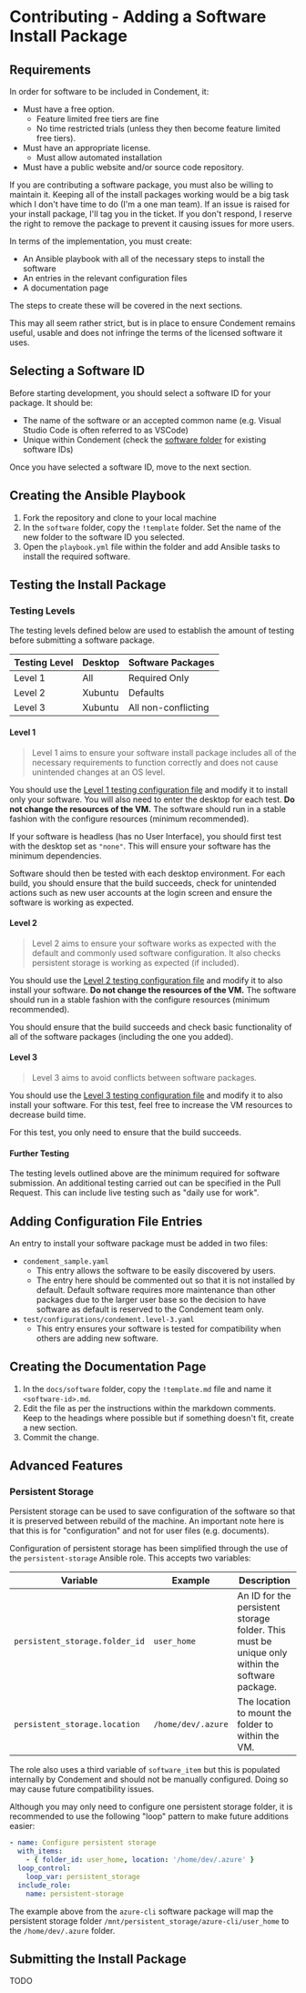 # Contributing - Adding a Software Install Package

## Requirements

In order for software to be included in Condement, it:

* Must have a free option.
  * Feature limited free tiers are fine
  * No time restricted trials (unless they then become feature limited
  free tiers).
* Must have an appropriate license.
  * Must allow automated installation
* Must have a public website and/or source code repository.

If you are contributing a software package, you must also be willing to
maintain it. Keeping all of the install packages working would be a big task
which I don't have time to do (I'm a one man team). If an issue is raised for
your install package, I'll tag you in the ticket. If you don't respond, I
reserve the right to remove the package to prevent it causing issues for more
users.

In terms of the implementation, you must create:

* An Ansible playbook with all of the necessary steps to install the software
* An entries in the relevant configuration files
* A documentation page

The steps to create these will be covered in the next sections.

This may all seem rather strict, but is in place to ensure Condement remains
useful, usable and does not infringe the terms of the licensed software it
uses.

## Selecting a Software ID

Before starting development, you should select a software ID for your package. It should be:

* The name of the software or an accepted common name (e.g. Visual Studio Code is often referred to as VSCode)
* Unique within Condement (check the [software folder](../../software) for existing software IDs)

Once you have selected a software ID, move to the next section.

## Creating the Ansible Playbook

1. Fork the repository and clone to your local machine
2. In the `software` folder, copy the `!template` folder. Set the name of the new folder to the software ID you selected.
3. Open the `playbook.yml` file within the folder and add Ansible tasks to install the required software.

## Testing the Install Package

### Testing Levels

The testing levels defined below are used to establish the amount of testing before submitting a software package.

| Testing Level | Desktop | Software Packages   |
| ------------- | ------- | ------------------- |
| Level 1       | All     | Required Only       |
| Level 2       | Xubuntu | Defaults            |
| Level 3       | Xubuntu | All non-conflicting |

#### Level 1

> Level 1 aims to ensure your software install package includes all of the necessary requirements to function correctly
> and does not cause unintended changes at an OS level.

You should use the [Level 1 testing configuration file](../../test/configurations/condement.level-1.yaml) and modify it
to install only your software. You will also need to enter the desktop for each test.
**Do not change the resources of the VM.** The software should run in a stable fashion with the configure resources
(minimum recommended).

If your software is headless (has no User Interface), you should first test with the desktop set as `"none"`. This will
ensure your software has the minimum dependencies.

Software should then be tested with each desktop environment. For each build, you should ensure that the build succeeds,
check for unintended actions such as new user accounts at the login screen and ensure the software is working as
expected.

#### Level 2

> Level 2 aims to ensure your software works as expected with the default and commonly used software configuration. It
> also checks persistent storage is working as expected (if included).

You should use the [Level 2 testing configuration file](../../test/configurations/condement.level-2.yaml) and modify it
to also install your software. **Do not change the resources of the VM.** The software should run in a stable fashion
with the configure resources (minimum recommended).

You should ensure that the build succeeds and check basic functionality of all of the software packages (including the
one you added).

#### Level 3

> Level 3 aims to avoid conflicts between software packages.

You should use the [Level 3 testing configuration file](../../test/configurations/condement.level-3.yaml) and modify it
to also install your software. For this test, feel free to increase the VM resources to decrease build time.

For this test, you only need to ensure that the build succeeds.

#### Further Testing

The testing levels outlined above are the minimum required for software submission. An additional testing carried out
can be specified in the Pull Request. This can include live testing such as "daily use for work".

## Adding Configuration File Entries

An entry to install your software package must be added in two files:

* `condement_sample.yaml`
  * This entry allows the software to be easily discovered by users.
  * The entry here should be commented out so that it is not installed by default. Default software requires more
    maintenance than other packages due to the larger user base so the decision to have software as default is reserved
    to the Condement team only.
* `test/configurations/condement.level-3.yaml`
  * This entry ensures your software is tested for compatibility when others are adding new software.

## Creating the Documentation Page

1. In the `docs/software` folder, copy the `!template.md` file and name it `<software-id>.md`.
2. Edit the file as per the instructions within the markdown comments. Keep to
   the headings where possible but if something doesn't fit, create a new section.
3. Commit the change.

## Advanced Features

### Persistent Storage

Persistent storage can be used to save configuration of the software so that it is preserved between rebuild of the
machine. An important note here is that this is for "configuration" and not for user files (e.g. documents).

Configuration of persistent storage has been simplified through the use of the `persistent-storage` Ansible role. This
accepts two variables:

| Variable                       | Example            | Description                                                                                    |
| ------------------------------ | ------------------ | ---------------------------------------------------------------------------------------------- |
| `persistent_storage.folder_id` | `user_home`        | An ID for the persistent storage folder. This must be unique only within the software package. |
| `persistent_storage.location`  | `/home/dev/.azure` | The location to mount the folder to within the VM.                                             |

The role also uses a third variable of `software_item` but this is populated internally by Condement and should not be
manually configured. Doing so may cause future compatibility issues.

Although you may only need to configure one persistent storage folder, it is recommended to use the following "loop"
pattern to make future additions easier:

```yaml
- name: Configure persistent storage
  with_items:
    - { folder_id: user_home, location: '/home/dev/.azure' }
  loop_control:
    loop_var: persistent_storage
  include_role:
    name: persistent-storage
```

The example above from the `azure-cli` software package will map the persistent storage folder
`/mnt/persistent_storage/azure-cli/user_home` to the `/home/dev/.azure` folder.

## Submitting the Install Package

TODO
